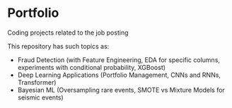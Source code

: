 # Portfolio
Coding projects related to the job posting

This repository has such topics as:
- Fraud Detection (with Feature Engineering, EDA for specific columns, experiments with conditional probability, XGBoost)
- Deep Learning Applications (Portfolio Management, CNNs and RNNs, Transformer)
- Bayesian ML (Oversampling rare events, SMOTE vs Mixture Models for seismic events)
  
